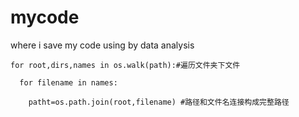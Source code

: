 # mycode
where i save my code using by data analysis


    for root,dirs,names in os.walk(path):#遍历文件夹下文件

      for filename in names:
    
        patht=os.path.join(root,filename) #路径和文件名连接构成完整路径
